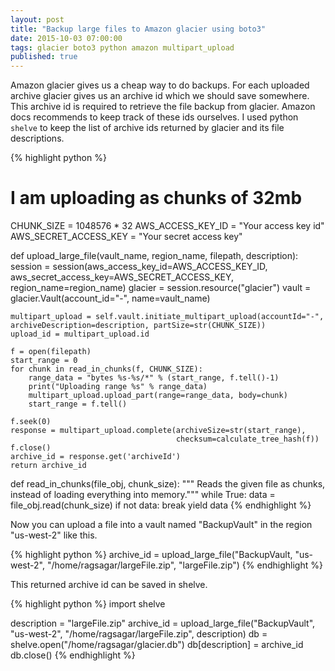 ```yaml
---
layout: post
title: "Backup large files to Amazon glacier using boto3"
date: 2015-10-03 07:00:00
tags: glacier boto3 python amazon multipart_upload
published: true
---
```


Amazon glacier gives us a cheap way to do backups. For each uploaded archive glacier gives us an archive id which we should save somewhere. This archive id is required to retrieve the file backup from glacier. Amazon docs recommends to keep track of these ids ourselves. I used python `shelve` to keep the list of archive ids returned by glacier and its file descriptions.

{% highlight python %}

# I am uploading as chunks of 32mb
CHUNK_SIZE = 1048576 * 32 
AWS_ACCESS_KEY_ID = "Your access key id"
AWS_SECRET_ACCESS_KEY = "Your secret access key"

def upload_large_file(vault_name, region_name, filepath, description):
    session = session(aws_access_key_id=AWS_ACCESS_KEY_ID, aws_secret_access_key=AWS_SECRET_ACCESS_KEY, region_name=region_name)
    glacier = session.resource("glacier")
    vault = glacier.Vault(account_id="-", name=vault_name)

    multipart_upload = self.vault.initiate_multipart_upload(accountId="-", archiveDescription=description, partSize=str(CHUNK_SIZE))
    upload_id = multipart_upload.id

    f = open(filepath)
    start_range = 0
    for chunk in read_in_chunks(f, CHUNK_SIZE):
        range_data = "bytes %s-%s/*" % (start_range, f.tell()-1)
        print("Uploading range %s" % range_data)
        multipart_upload.upload_part(range=range_data, body=chunk)
        start_range = f.tell()

    f.seek(0)
    response = multipart_upload.complete(archiveSize=str(start_range),
                                         checksum=calculate_tree_hash(f))
    f.close()
    archive_id = response.get('archiveId')
    return archive_id



def read_in_chunks(file_obj, chunk_size):
    """ Reads the given file as chunks, instead of loading everything into memory."""
    while True:
        data = file_obj.read(chunk_size)
        if not data:
            break
        yield data
{% endhighlight %}

Now you can upload a file into a vault named "BackupVault" in the region "us-west-2" like this.

{% highlight python %}
archive_id = upload_large_file("BackupVault, "us-west-2", "/home/ragsagar/largeFile.zip", "largeFile.zip")
{% endhighlight %}

This returned archive id can be saved in shelve.

{% highlight python %}
import shelve

description = "largeFile.zip"
archive_id = upload_large_file("BackupVault", "us-west-2", "/home/ragsagar/largeFile.zip", description)
db = shelve.open("/home/ragsagar/glacier.db")
db[description] = archive_id
db.close()
{% endhighlight %}

